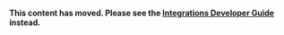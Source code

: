 **This content has moved. Please see the [Integrations Developer Guide](https://www.elastic.co/guide/en/integrations-developer/current/tips-for-building.html) instead.**